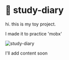 # 🚀 study-diary

hi. 
this is my toy project. 

I made it to practice 'mobx'

![study-diary](https://user-images.githubusercontent.com/28751246/145832357-e0b6b640-e7e6-4c9d-9240-a1fce611009b.gif)

I'll add content soon
